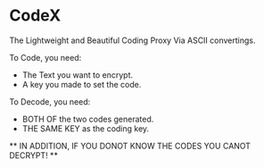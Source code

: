 CodeX
=====

The Lightweight and Beautiful Coding Proxy Via ASCII convertings.

To Code, you need:

- The Text you want to encrypt.
- A key you made to set the code.

To Decode, you need:

- BOTH OF the two codes generated.
- THE SAME KEY as the coding key.


** IN ADDITION, IF YOU DONOT KNOW THE CODES YOU CANOT DECRYPT! **
